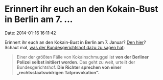Erinnert ihr euch an den Kokain-Bust in Berlin am 7. \...
=========================================================

Date: 2014-01-16 16:11:42

Erinnert ihr euch an den Kokain-Bust in Berlin am 7. Januar? [Den
hier](http://blog.fefe.de/?ts=ac32cc77)? Schaut mal, [was der
Bundesgerichtshof dazu zu sagen
hat](http://www.berliner-zeitung.de/politik/kokainschmuggel-v-mann-berliner-polizei-faedelte-drogengeschaeft-ein,10808018,25896642.html):

> Einer der größten Fälle von Kokainschmuggel ist **von der Berliner
> Polizei selbst initiiert worden**. Das geht zu weit, urteilt der
> Bundesgerichtshof. **Die Richter sprechen von einer
> „rechtsstaatswidrigen Tatprovokation".**
